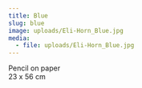 ```yaml
---
title: Blue
slug: blue
image: uploads/Eli-Horn_Blue.jpg
media:
  - file: uploads/Eli-Horn_Blue.jpg
---
```


Pencil on paper  
23 x 56 cm
